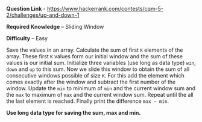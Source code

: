 **Question Link** - https://www.hackerrank.com/contests/cqm-5-2/challenges/up-and-down-1

**Required Knowledge** – Sliding Window

**Difficulty** – Easy

Save the values in an array. Calculate the sum of first `K` elements of the array.
These first `K` values form our initial window and the sum of these values is our initial sum. 
Initialize three variables (use long as data type) `win`, `down` and `up` to this sum. 
Now we slide this window to obtain the sum of all consecutive windows possible of size `K`. 
For this add the element which comes exactly after the window and subtract the first number of the window.
Update the `min` to minimum of `min` and the current window sum and the `max` to maximum of `max` and the current window sum. 
Repeat until the all the last element is reached. Finally print the difference `max – min`.

**Use long data type for saving the sum, max and min.**
